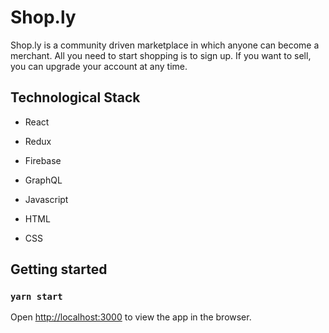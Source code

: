 # Shop.ly 

Shop.ly is a community driven marketplace in which anyone can become a merchant. 
All you need to start shopping is to sign up. If you want to sell, you can upgrade your account at any time.

## Technological Stack

- React
- Redux
- Firebase
- GraphQL

- Javascript
- HTML
- CSS

## Getting started
### `yarn start`

Open [http://localhost:3000](http://localhost:3000) to view the app in the browser.
